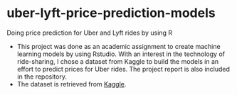 # uber-lyft-price-prediction-models
Doing price prediction for Uber and Lyft rides by using R

- This project was done as an academic assignment to create machine learning models by using Rstudio. With an interest in the technology of ride-sharing, I chose a dataset from Kaggle to build the models in an effort to predict prices for Uber rides. The project report is also included in the repository.
- The dataset is retrieved from [Kaggle](https://www.kaggle.com/ravi72munde/uber-lyft-cab-prices).
